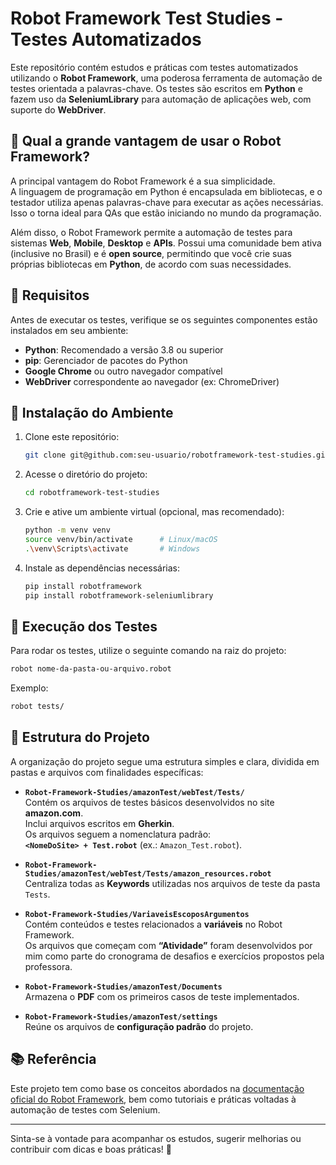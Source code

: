 # Robot Framework Test Studies - Testes Automatizados

Este repositório contém estudos e práticas com testes automatizados utilizando o **Robot Framework**, uma poderosa ferramenta de automação de testes orientada a palavras-chave. Os testes são escritos em **Python** e fazem uso da **SeleniumLibrary** para automação de aplicações web, com suporte do **WebDriver**.

## 🤔 Qual a grande vantagem de usar o Robot Framework?

A principal vantagem do Robot Framework é a sua simplicidade.  
A linguagem de programação em Python é encapsulada em bibliotecas, e o testador utiliza apenas palavras-chave para executar as ações necessárias. Isso o torna ideal para QAs que estão iniciando no mundo da programação.

Além disso, o Robot Framework permite a automação de testes para sistemas **Web**, **Mobile**, **Desktop** e **APIs**. Possui uma comunidade bem ativa (inclusive no Brasil) e é **open source**, permitindo que você crie suas próprias bibliotecas em **Python**, de acordo com suas necessidades.

## 📌 Requisitos

Antes de executar os testes, verifique se os seguintes componentes estão instalados em seu ambiente:

- **Python**: Recomendado a versão 3.8 ou superior  
- **pip**: Gerenciador de pacotes do Python  
- **Google Chrome** ou outro navegador compatível  
- **WebDriver** correspondente ao navegador (ex: ChromeDriver)

## 🚀 Instalação do Ambiente

1. Clone este repositório:  
   ```bash
   git clone git@github.com:seu-usuario/robotframework-test-studies.git
   ```

2. Acesse o diretório do projeto:  
   ```bash
   cd robotframework-test-studies
   ```

3. Crie e ative um ambiente virtual (opcional, mas recomendado):  
   ```bash
   python -m venv venv
   source venv/bin/activate      # Linux/macOS  
   .\venv\Scripts\activate       # Windows
   ```

4. Instale as dependências necessárias:  
   ```bash
   pip install robotframework
   pip install robotframework-seleniumlibrary
   ```

## 🥾 Execução dos Testes

Para rodar os testes, utilize o seguinte comando na raiz do projeto:

```bash
robot nome-da-pasta-ou-arquivo.robot
```

Exemplo:

```bash
robot tests/
```

## 📂 Estrutura do Projeto

A organização do projeto segue uma estrutura simples e clara, dividida em pastas e arquivos com finalidades específicas:

- **`Robot-Framework-Studies/amazonTest/webTest/Tests/`**  
  Contém os arquivos de testes básicos desenvolvidos no site **amazon.com**.  
  Inclui arquivos escritos em **Gherkin**.  
  Os arquivos seguem a nomenclatura padrão:  
  **`<NomeDoSite> + Test.robot`** (ex.: `Amazon_Test.robot`).  

- **`Robot-Framework-Studies/amazonTest/webTest/Tests/amazon_resources.robot`**  
  Centraliza todas as **Keywords** utilizadas nos arquivos de teste da pasta `Tests`.  

- **`Robot-Framework-Studies/VariaveisEscoposArgumentos`**  
  Contém conteúdos e testes relacionados a **variáveis** no Robot Framework.  
  Os arquivos que começam com **“Atividade”** foram desenvolvidos por mim como parte do cronograma de desafios e exercícios propostos pela professora.  

- **`Robot-Framework-Studies/amazonTest/Documents`**  
  Armazena o **PDF** com os primeiros casos de teste implementados.  

- **`Robot-Framework-Studies/amazonTest/settings`**  
  Reúne os arquivos de **configuração padrão** do projeto.  

## 📚 Referência

Este projeto tem como base os conceitos abordados na [documentação oficial do Robot Framework](https://robotframework.org/), bem como tutoriais e práticas voltadas à automação de testes com Selenium.

---

Sinta-se à vontade para acompanhar os estudos, sugerir melhorias ou contribuir com dicas e boas práticas! 🚀
